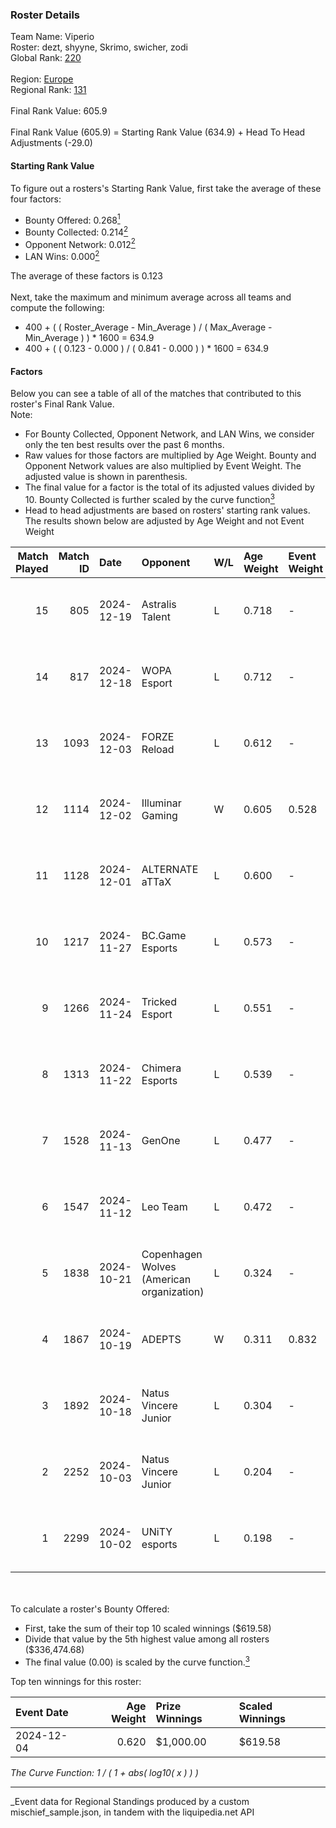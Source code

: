 ### Roster Details<br />
Team Name: Viperio<br />
Roster: dezt, shyyne, Skrimo, swicher, zodi<br />
Global Rank: [220](../../standings_global_2025_03_01.md)<br />
<br />
Region: [Europe]( ../../standings_europe_2025_03_01.md)<br />
Regional Rank: [131]( ../../standings_europe_2025_03_01.md)<br />
<br />
Final Rank Value:  605.9<br />
<br />
Final Rank Value (605.9) = Starting Rank Value (634.9) + Head To Head Adjustments (-29.0)<br />

#### Starting Rank Value<br />
To figure out a rosters's Starting Rank Value, first take the average of these four factors:<br />
- Bounty Offered: 0.268[<sup>1</sup>](#table2)
- Bounty Collected: 0.214[<sup>2</sup>](#table1)
- Opponent Network: 0.012[<sup>2</sup>](#table1)
- LAN Wins: 0.000[<sup>2</sup>](#table1)

The average of these factors is 0.123<br />
<br />
Next, take the maximum and minimum average across all teams and compute the following:<br />
- 400 + ( ( Roster_Average - Min_Average ) / ( Max_Average - Min_Average ) ) * 1600 = 634.9
- 400 + ( ( 0.123 - 0.000 ) / ( 0.841 - 0.000 ) ) * 1600 = 634.9


#### Factors<br />
Below you can see a table of all of the matches that contributed to this roster's Final Rank Value.<br />
Note:<br />

- For Bounty Collected, Opponent Network, and LAN Wins, we consider only the ten best results over the past 6 months.
- Raw values for those factors are multiplied by Age Weight. Bounty and Opponent Network values are also multiplied by Event Weight. The adjusted value is shown in parenthesis.
- The final value for a factor is the total of its adjusted values divided by 10. Bounty Collected is further scaled by the curve function[<sup>3</sup>](#curveFunction)
- Head to head adjustments are based on rosters' starting rank values. The results shown below are adjusted by Age Weight and not Event Weight
<span id="table1"></span><br />


| Match Played | Match ID | Date       | Opponent                                  | W/L | Age Weight | Event Weight | Bounty Collected | Opponent Network | LAN Wins  | H2H Adj. | Roster                               |
| -: | -: | :- | :- | :- | :- | :- | :- | :- | :- | -: | :- |
|           15 |      805 | 2024-12-19 | Astralis Talent                           | L   | 0.718      | -            | -                | -                | -         |    -7.80 | dezt, shyyne, Skrimo, swicher, zodi  |
|           14 |      817 | 2024-12-18 | WOPA Esport                               | L   | 0.712      | -            | -                | -                | -         |    -5.89 | dezt, shyyne, Skrimo, swicher, zodi  |
|           13 |     1093 | 2024-12-03 | FORZE Reload                              | L   | 0.612      | -            | -                | -                | -         |    -7.41 | dezt, shyyne, Skrimo, swicher, zodi  |
|           12 |     1114 | 2024-12-02 | Illuminar Gaming                          | W   | 0.605      | 0.528        | 0.007 (0.002)    | 0.323 (0.103)    | 0 (0.000) |    13.95 | dezt, shyyne, Skrimo, swicher, zodi  |
|           11 |     1128 | 2024-12-01 | ALTERNATE aTTaX                           | L   | 0.600      | -            | -                | -                | -         |    -3.29 | dezt, shyyne, Skrimo, swicher, zodi  |
|           10 |     1217 | 2024-11-27 | BC.Game Esports                           | L   | 0.573      | -            | -                | -                | -         |    -4.53 | dezt, shyyne, Skrimo, swicher, zodi  |
|            9 |     1266 | 2024-11-24 | Tricked Esport                            | L   | 0.551      | -            | -                | -                | -         |    -2.72 | dezt, Silence, Skrimo, swicher, zodi |
|            8 |     1313 | 2024-11-22 | Chimera Esports                           | L   | 0.539      | -            | -                | -                | -         |    -2.54 | dezt, Silence, Skrimo, swicher, zodi |
|            7 |     1528 | 2024-11-13 | GenOne                                    | L   | 0.477      | -            | -                | -                | -         |    -3.74 | dezt, Silence, Skrimo, swicher, zodi |
|            6 |     1547 | 2024-11-12 | Leo Team                                  | L   | 0.472      | -            | -                | -                | -         |    -4.14 | dezt, Silence, Skrimo, swicher, zodi |
|            5 |     1838 | 2024-10-21 | Copenhagen Wolves (American organization) | L   | 0.324      | -            | -                | -                | -         |    -1.51 | dezt, shyyne, Skrimo, swicher, zodi  |
|            4 |     1867 | 2024-10-19 | ADEPTS                                    | W   | 0.311      | 0.832        | 0.000 (0.000)    | 0.046 (0.012)    | 0 (0.000) |     3.27 | dezt, shyyne, Skrimo, swicher, zodi  |
|            3 |     1892 | 2024-10-18 | Natus Vincere Junior                      | L   | 0.304      | -            | -                | -                | -         |    -0.61 | dezt, shyyne, Skrimo, swicher, zodi  |
|            2 |     2252 | 2024-10-03 | Natus Vincere Junior                      | L   | 0.204      | -            | -                | -                | -         |    -0.41 | dezt, shyyne, Skrimo, swicher, zodi  |
|            1 |     2299 | 2024-10-02 | UNiTY esports                             | L   | 0.198      | -            | -                | -                | -         |    -1.65 | dezt, shyyne, Skrimo, swicher, zodi  |

<br />
<span id="table2"></span><br />
To calculate a roster's Bounty Offered:<br />

- First, take the sum of their top 10 scaled winnings ($619.58)
- Divide that value by the 5th highest value among all rosters ($336,474.68)
- The final value (0.00) is scaled by the curve function.[<sup>3</sup>](#curveFunction)

Top ten winnings for this roster:<br />

| Event Date | Age Weight | Prize Winnings | Scaled Winnings |
| :- | -: | :- | :- |
| 2024-12-04 |      0.620 | $1,000.00      | $619.58         |


<span id="curveFunction"></span>_The Curve Function: 1 / ( 1 + abs( log10( x ) ) )_<br />

---
_Event data for Regional Standings produced by a custom mischief_sample.json, in tandem with the liquipedia.net API<br />
